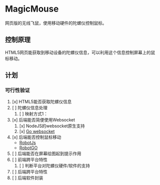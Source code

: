 # MagicMouse

网页版的无线飞鼠，使用移动硬件的陀螺仪控制鼠标。

## 控制原理

HTML5网页能获取到移动设备的陀螺仪信息，可以利用这个信息控制屏幕上的鼠标移动。

## 计划

### 可行性验证

1. [x] HTML5能否获取陀螺仪信息
2. [ ] 陀螺仪信息处理
   1. [ ] 映射方式1：
3. [x] 后端能否简便使用Websocket
   1. [x] NodeJS的websocket原生支持
   2. [x] [Go websocket](https://blog.csdn.net/swan_tang/article/details/103530311)
4. [x] 后端能否控制鼠标移动
    - [RobotJs](https://blog.csdn.net/qq_34995862/article/details/106501587)
    - [RobotGO](https://www.ctolib.com/robotgo.html)
5. [ ] 后端能否在屏幕绘图起到提示作用
6. [ ] 前端跨平台特性
   1. [ ] 判断平台对陀螺仪硬件/软件的支持
7. [ ] 后端跨平台特性
8. [ ] 后端软件封装

